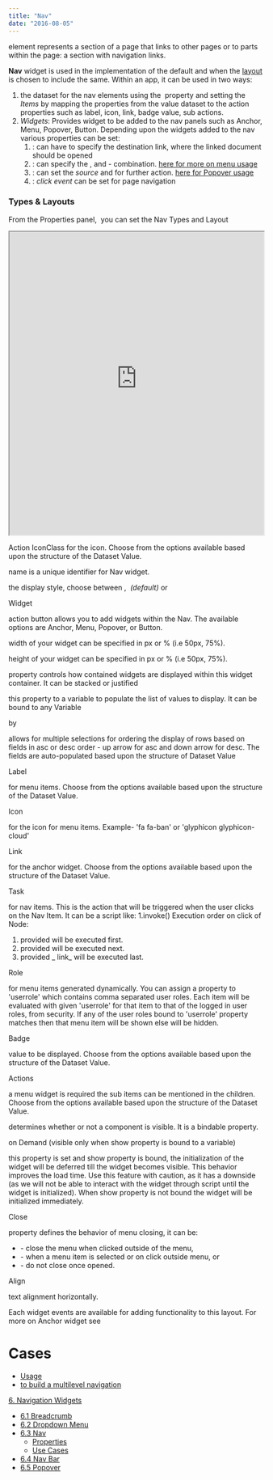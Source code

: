 ```yaml
---
title: "Nav"
date: "2016-08-05"
---
```


element represents a section of a page that links to other pages or to parts within the page: a section with navigation links.

**Nav** widget is used in the implementation of the default and when the [layout](/learn/app-development/ui-design/page-concepts/page-layouts/) is chosen to include the same. Within an app, it can be used in two ways:

1. the dataset for the nav elements using the  property and setting the  _Items_ by mapping the properties from the value dataset to the action properties such as label, icon, link, badge value, sub actions.
2. _Widgets_: Provides widget to be added to the nav panels such as Anchor, Menu, Popover, Button. Depending upon the widgets added to the nav various properties can be set:
    1. : can have to specify the destination link, where the linked document should be opened
    2. : can specify the , and \- combination. [here for more on menu usage](/learn/app-development/widgets/dropdown-menu/)
    3. : can set the _source_ and for further action. [here for Popover usage](/learn/app-development/widgets/navigation/popover/)
    4. : _click event_ can be set for page navigation

### Types & Layouts

From the Properties panel,  you can set the Nav Types and Layout 

<iframe width="100%" height="600" style="background-color: snow;" allowtransparency="true" src="https://apps.wavemakeronline.com/documentation_snippets/#/Nav">Types</iframe>

Action IconClass for the icon. Choose from the options available based upon the structure of the Dataset Value.

name is a unique identifier for Nav widget.

the display style, choose between ,  _(default)_ or

Widget

action button allows you to add widgets within the Nav. The available options are Anchor, Menu, Popover, or Button.

width of your widget can be specified in px or % (i.e 50px, 75%).

height of your widget can be specified in px or % (i.e 50px, 75%).

property controls how contained widgets are displayed within this widget container. It can be stacked or justified

this property to a variable to populate the list of values to display. It can be bound to any Variable

by

allows for multiple selections for ordering the display of rows based on fields in asc or desc order - up arrow for asc and down arrow for desc. The fields are auto-populated based upon the structure of Dataset Value

Label

for menu items. Choose from the options available based upon the structure of the Dataset Value.

Icon

for the icon for menu items. Example- 'fa fa-ban' or 'glyphicon glyphicon-cloud'

Link

for the anchor widget. Choose from the options available based upon the structure of the Dataset Value.

Task

for nav items. This is the action that will be triggered when the user clicks on the Nav Item. It can be a script like: 1.invoke() Execution order on click of Node:

1. provided will be executed first.
2. provided will be executed next.
3. provided _ link_ will be executed last.

Role

for menu items generated dynamically. You can assign a property to 'userrole' which contains comma separated user roles. Each item will be evaluated with given 'userrole' for that item to that of the logged in user roles, from security. If any of the user roles bound to 'userrole' property matches then that menu item will be shown else will be hidden.

Badge

value to be displayed. Choose from the options available based upon the structure of the Dataset Value.

Actions

a menu widget is required the sub items can be mentioned in the children. Choose from the options available based upon the structure of the Dataset Value.

determines whether or not a component is visible. It is a bindable property.

on Demand (visible only when show property is bound to a variable)

this property is set and show property is bound, the initialization of the widget will be deferred till the widget becomes visible. This behavior improves the load time. Use this feature with caution, as it has a downside (as we will not be able to interact with the widget through script until the widget is initialized). When show property is not bound the widget will be initialized immediately.

Close

property defines the behavior of menu closing, it can be:

- \- close the menu when clicked outside of the menu,
- \- when a menu item is selected or on click outside menu, or
- \- do not close once opened.

Align

text alignment horizontally.

Each widget events are available for adding functionality to this layout. For more on Anchor widget see[](/learn/app-development/widgets/basic/anchor/ "Basic Widgets")

# Cases

- [Usage](/learn/app-development/widgets/navigation/nav-basic-usage/)
- [to build a multilevel navigation](/learn/app-development/widgets/navigation/nav-basic-usage/#multilevel)

[6\. Navigation Widgets](/learn/app-development/widgets/widget-library/#nav-widgets)

- [6.1 Breadcrumb](/learn/app-development/widgets/navigation/breadcrumb/)
- [6.2 Dropdown Menu](/learn/app-development/widgets/navigation/dropdown-menu/)
- [6.3 Nav](/learn/app-development/widgets/navigation/nav/)
    - [Properties](#properties)
    - [Use Cases](#use-cases)
- [6.4 Nav Bar](/learn/app-development/widgets/navigation/nav-bar/)
- [6.5 Popover](/learn/app-development/widgets/navigation/popover/)
